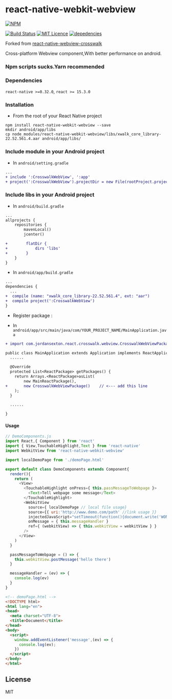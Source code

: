 # react-native-webkit-webview

[![NPM](https://nodei.co/npm/react-native-webkit-webview.png?downloads=true&stars=true)](https://nodei.co/npm/react-native-webkit-webview/)


[![Build Status](https://travis-ci.org/react-native-china/react-native-webkit-webview.svg?branch=master)](https://travis-ci.org/react-native-china/react-native-webkit-webview)
[![MIT Licence](https://badges.frapsoft.com/os/mit/mit.png?v=103)](https://opensource.org/licenses/mit-license.php)
[![depedencies](https://david-dm.org/react-native-china/react-native-webkit-webview.svg)](https://github.com/react-native-china/react-native-webkit-webview)

Forked from [react-native-webview-crosswalk](https://github.com/jordansexton/react-native-webview-crosswalk)

Cross-platform Webview component,With better performance on android.

### Npm scripts sucks.Yarn recommended

### Dependencies

`react-native >=0.32.0`, `react >= 15.3.0`

### Installation

* From the root of your React Native project

```shell
npm install react-native-webkit-webview --save
mkdir android/app/libs
cp node_modules/react-native-webkit-webview/libs/xwalk_core_library-22.52.561.4.aar android/app/libs/
```

### Include module in your Android project

* In `android/setting.gradle`

```diff
...
+ include ':CrosswalkWebView', ':app'
+ project(':CrosswalkWebView').projectDir = new File(rootProject.projectDir, '../node_modules/react-native-webkit-webview')
```

### Include libs in your Android project

* In `android/build.gradle`

```diff
...
allprojects {
    repositories {
        mavenLocal()
        jcenter()

+        flatDir {
+            dirs 'libs'
+        }
    }
}
```

* In `android/app/build.gradle`

```diff
...
dependencies {
  ...
+  compile (name: "xwalk_core_library-22.52.561.4", ext: "aar")
+  compile project(':CrosswalkWebView')
}
```

* Register package :

* In `android/app/src/main/java/com/YOUR_PROJECT_NAME/MainApplication.java`

```diff
+ import com.jordansexton.react.crosswalk.webview.CrosswalkWebViewPackage;

public class MainApplication extends Application implements ReactApplication {
  ......

  @Override
  protected List<ReactPackage> getPackages() {
    return Arrays.<ReactPackage>asList(
        new MainReactPackage(),
+       new CrosswalkWebViewPackage()    // <--- add this line
    );
  }

  ......

}
```

#### Usage

```javascript
// DemoComponents.js
import React,{ Component } from 'react'
import { View,TouchableHighlight,Text } from 'react-native'
import WebkitView from 'react-native-webkit-webview'

import localDemoPage from './demoPage.html'

export default class DemoComponents extends Component{
  render(){
    return (
      <View>
        <TouchableHighlight onPress={ this.passMessageToWebpage }>
          <Text>Tell webpage some message</Text>
        </TouchableHighlight>
        <WebkitView
          source={ localDemoPage // local file usage}
          source={{ uri:'http://www.demo.com/path' //link usage }}
          injectedJavaScript="setTimeout(function(){document.write('WONDERFUL')},1000)"
          onMessage = { this.messageHandler }
          ref={ (webkitView) => { this.webkitView = webkitView } }
        />
      </View>
    )
  }

  passMessageToWebpage = () => {
    this.webkitView.postMessage('hello there')
  }

  messageHandler = (ev) => {
    console.log(ev)
  }
}
```

```html
<!-- demoPage.html -->
<!DOCTYPE html>
<html lang="en">
<head>
  <meta charset="UTF-8">
  <title>Document</title>
</head>
<body>
  <script>
    window.addEventListener('message',(ev) => {
      console.log(ev);
    })
  </script>
</body>
</html>

```



## License
MIT
